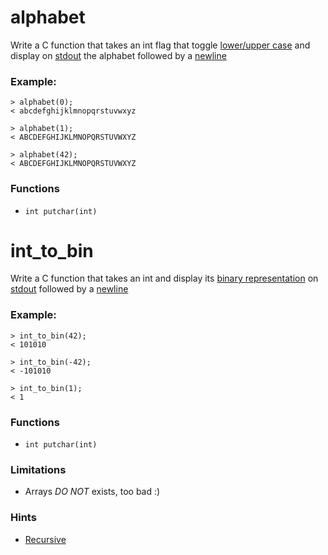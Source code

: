 # alphabet
Write a C function that takes an int flag that toggle [lower/upper case](https://en.wikipedia.org/wiki/Letter_case) and display on [stdout](https://en.wikipedia.org/wiki/C_file_input/output#Variables) the alphabet followed by a [newline](https://en.wikipedia.org/wiki/Newline)

### Example:
```
> alphabet(0);
< abcdefghijklmnopqrstuvwxyz

> alphabet(1);
< ABCDEFGHIJKLMNOPQRSTUVWXYZ

> alphabet(42);
< ABCDEFGHIJKLMNOPQRSTUVWXYZ
```

### Functions
* `int putchar(int)`


# int_to_bin
Write a C function that takes an int and display its [binary representation](https://en.wikipedia.org/wiki/Binary_number) on [stdout](https://en.wikipedia.org/wiki/C_file_input/output#Variables) followed by a [newline](https://en.wikipedia.org/wiki/Newline)

### Example:
```
> int_to_bin(42);
< 101010

> int_to_bin(-42);
< -101010

> int_to_bin(1);
< 1
```

### Functions
* `int putchar(int)`

### Limitations
* Arrays _DO NOT_ exists, too bad :)

### Hints
* [Recursive](https://en.wikipedia.org/wiki/Recursion_(computer_science))
